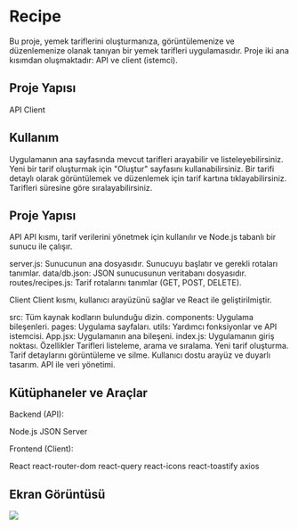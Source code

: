 <h1>Recipe</h1>

Bu proje, yemek tariflerini oluşturmanıza, görüntülemenize ve düzenlemenize olanak tanıyan bir yemek tarifleri uygulamasıdır. Proje iki ana kısımdan oluşmaktadır: API ve client (istemci).

<h2>Proje Yapısı</h2>

API
Client

<h2>Kullanım</h2>

Uygulamanın ana sayfasında mevcut tarifleri arayabilir ve listeleyebilirsiniz.
Yeni bir tarif oluşturmak için "Oluştur" sayfasını kullanabilirsiniz.
Bir tarifi detaylı olarak görüntülemek ve düzenlemek için tarif kartına tıklayabilirsiniz.
Tarifleri süresine göre sıralayabilirsiniz.

<h2>Proje Yapısı</h2>

API
API kısmı, tarif verilerini yönetmek için kullanılır ve Node.js tabanlı bir sunucu ile çalışır.

server.js: Sunucunun ana dosyasıdır. Sunucuyu başlatır ve gerekli rotaları tanımlar.
data/db.json: JSON sunucusunun veritabanı dosyasıdır.
routes/recipes.js: Tarif rotalarını tanımlar (GET, POST, DELETE).

Client
Client kısmı, kullanıcı arayüzünü sağlar ve React ile geliştirilmiştir.

src: Tüm kaynak kodların bulunduğu dizin.
components: Uygulama bileşenleri.
pages: Uygulama sayfaları.
utils: Yardımcı fonksiyonlar ve API istemcisi.
App.jsx: Uygulamanın ana bileşeni.
index.js: Uygulamanın giriş noktası.
Özellikler
Tarifleri listeleme, arama ve sıralama.
Yeni tarif oluşturma.
Tarif detaylarını görüntüleme ve silme.
Kullanıcı dostu arayüz ve duyarlı tasarım.
API ile veri yönetimi.

<h2>Kütüphaneler ve Araçlar</h2>

Backend (API):

Node.js
JSON Server

Frontend (Client):

React
react-router-dom
react-query
react-icons
react-toastify
axios

<h2>Ekran Görüntüsü</h2>

![](./public/recipe_backend.gif)
